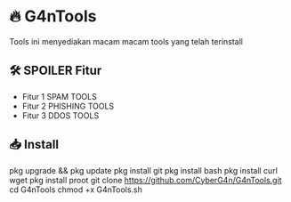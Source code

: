 # 🔥 G4nTools

Tools ini menyediakan macam macam tools yang telah terinstall

## 🛠️ SPOILER Fitur
- Fitur 1 SPAM TOOLS
- Fitur 2 PHISHING TOOLS
- Fitur 3 DDOS TOOLS 

## 📥 Install
pkg upgrade && pkg update
pkg install git
pkg install bash
pkg install curl wget
pkg install proot
git clone https://github.com/CyberG4n/G4nTools.git
cd G4nTools
chmod +x G4nTools.sh
